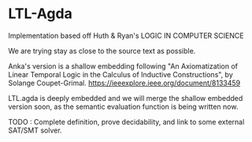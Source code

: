 # LTL-Agda
Implementation based off Huth &amp; Ryan's LOGIC IN COMPUTER SCIENCE

We are trying stay as close to the source text as possible. 

Anka's version is a shallow embedding following "An Axiomatization of Linear Temporal Logic in the Calculus of Inductive Constructions", by Solange Coupet-Grimal.
https://ieeexplore.ieee.org/document/8133459

LTL.agda is deeply embedded and we will merge the shallow embedded version soon, as the semantic evaluation function is being written now.

TODO : Complete definition, prove decidability, and link to some external SAT/SMT solver.
